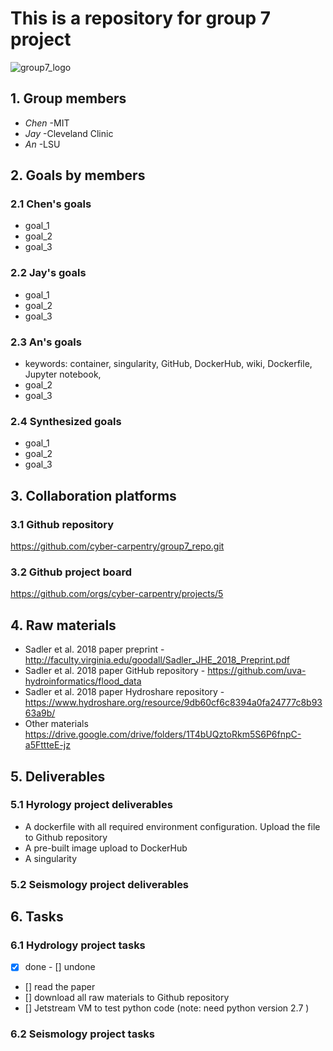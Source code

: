 # This is a repository for group 7 project

![group7_logo](https://cdn.archonia.us/images/1-63650-1-1-original1/naruto-shippuden-fabric-poster-team-7.jpg)


## 1. Group members
- _Chen_ -MIT
- _Jay_ -Cleveland Clinic
- _An_ -LSU

## 2. Goals by members
### 2.1 Chen's goals
- goal_1
- goal_2
- goal_3

### 2.2 Jay's goals
- goal_1
- goal_2
- goal_3

### 2.3 An's goals
- keywords: container, singularity, GitHub, DockerHub, wiki, Dockerfile, Jupyter notebook, 
- goal_2
- goal_3

### 2.4 Synthesized goals 
- goal_1
- goal_2
- goal_3

## 3. Collaboration platforms

### 3.1 Github repository
https://github.com/cyber-carpentry/group7_repo.git

### 3.2 Github project board
https://github.com/orgs/cyber-carpentry/projects/5


## 4. Raw materials
- Sadler et al. 2018 paper preprint - http://faculty.virginia.edu/goodall/Sadler_JHE_2018_Preprint.pdf
- Sadler et al. 2018 paper GitHub repository - https://github.com/uva-hydroinformatics/flood_data
- Sadler et al. 2018 paper Hydroshare repository - https://www.hydroshare.org/resource/9db60cf6c8394a0fa24777c8b9363a9b/
- Other materials https://drive.google.com/drive/folders/1T4bUQztoRkm5S6P6fnpC-a5FttteE-jz

## 5. Deliverables
### 5.1 Hyrology project deliverables
- A dockerfile with all required environment configuration. Upload the file to Github repository
- A pre-built image upload to DockerHub
- A singularity

### 5.2 Seismology project deliverables

## 6. Tasks
### 6.1 Hydrology project tasks
- [x] done       - [] undone
- [] read the paper
- [] download all raw materials to Github repository
- [] Jetstream VM to test python code (note: need python version 2.7 )

### 6.2 Seismology project tasks



